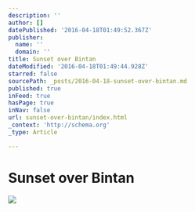 ```yaml
---
description: ''
author: []
datePublished: '2016-04-18T01:49:52.367Z'
publisher:
  name: ''
  domain: ''
title: Sunset over Bintan
dateModified: '2016-04-18T01:49:44.928Z'
starred: false
sourcePath: _posts/2016-04-18-sunset-over-bintan.md
published: true
inFeed: true
hasPage: true
inNav: false
url: sunset-over-bintan/index.html
_context: 'http://schema.org'
_type: Article

---
```

# Sunset over Bintan
![](https://the-grid-user-content.s3-us-west-2.amazonaws.com/744a3fed-2433-4614-9495-43b5d95f464e.png)